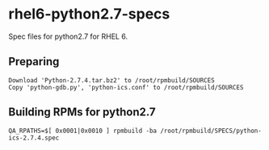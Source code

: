 rhel6-python2.7-specs
=====================

Spec files for python2.7 for RHEL 6.


Preparing
---------------------------
    Download 'Python-2.7.4.tar.bz2' to /root/rpmbuild/SOURCES
    Copy 'python-gdb.py', 'python-ics.conf' to /root/rpmbuild/SOURCES

Building RPMs for python2.7
---------------------------
    QA_RPATHS=$[ 0x0001|0x0010 ] rpmbuild -ba /root/rpmbuild/SPECS/python-ics-2.7.4.spec 
